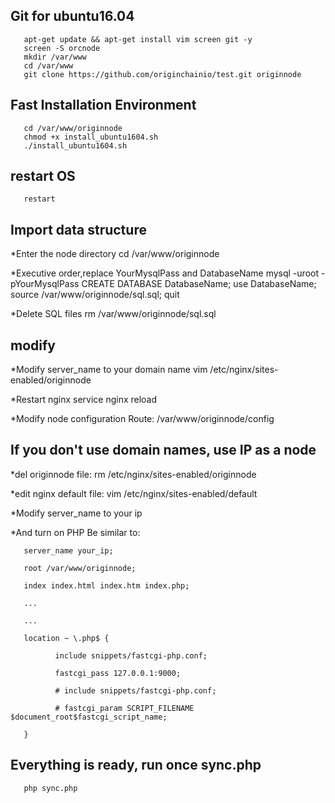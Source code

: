 ## Git for ubuntu16.04

       apt-get update && apt-get install vim screen git -y
       screen -S orcnode
       mkdir /var/www
       cd /var/www
       git clone https://github.com/originchainio/test.git originnode

## Fast Installation Environment

       cd /var/www/originnode
       chmod +x install_ubuntu1604.sh
       ./install_ubuntu1604.sh

## restart OS
       restart

## Import data structure

*Enter the node directory
       cd /var/www/originnode

*Executive order,replace YourMysqlPass and DatabaseName
       mysql -uroot -pYourMysqlPass
       CREATE DATABASE DatabaseName;
       use DatabaseName;
       source /var/www/originnode/sql.sql;
       quit

*Delete SQL files
       rm /var/www/originnode/sql.sql

## modify

*Modify server_name to your domain name
       vim /etc/nginx/sites-enabled/originnode

*Restart nginx
       service nginx reload

*Modify node configuration
       Route: /var/www/originnode/config


## If you don't use domain names, use IP as a node

*del originnode file:
       rm /etc/nginx/sites-enabled/originnode

*edit nginx default file:
       vim /etc/nginx/sites-enabled/default

*Modify server_name to your ip

*And turn on PHP Be similar to:


       server_name your_ip;

       root /var/www/originnode;

       index index.html index.htm index.php;

	   ...

	   ...

       location ~ \.php$ {    

              include snippets/fastcgi-php.conf;

			  fastcgi_pass 127.0.0.1:9000;

              # include snippets/fastcgi-php.conf;

              # fastcgi_param SCRIPT_FILENAME $document_root$fastcgi_script_name;

       }

## Everything is ready, run once sync.php

       php sync.php
